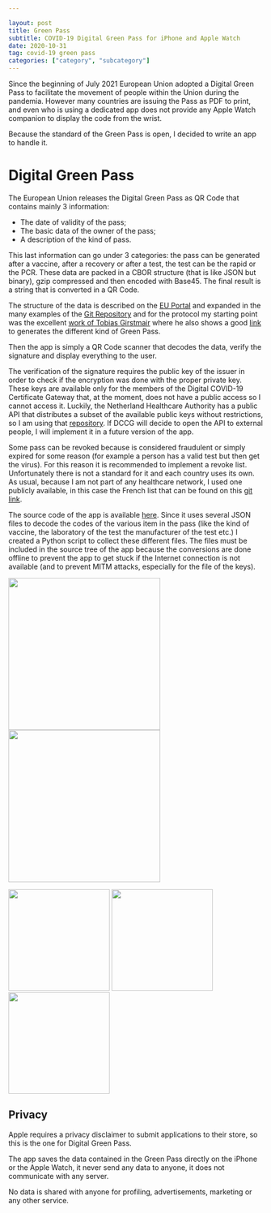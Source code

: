 ```yaml
---

layout: post
title: Green Pass
subtitle: COVID-19 Digital Green Pass for iPhone and Apple Watch
date: 2020-10-31
tag: covid-19 green pass
categories: ["category", "subcategory"]
---
```


Since the beginning of July 2021 European Union adopted a Digital Green Pass to facilitate the movement of people within the Union during the pandemia. However many countries are issuing the Pass as PDF to print, and even who is using a dedicated app does not provide any Apple Watch companion to display the code from the wrist.

Because the standard of the Green Pass is open, I decided to write an app to handle it.

# Digital Green Pass

The European Union releases the Digital Green Pass as QR Code that contains mainly 3 information:

- The date of validity of the pass;
- The basic data of the owner of the pass;
- A description of the kind of pass.

This last information can go under 3 categories: the pass can be generated after a vaccine, after a recovery or after a test, the test can be the rapid or the PCR. These data are packed in a CBOR structure (that is like JSON but binary), gzip compressed and then encoded with Base45. The final result is a string that is converted in a QR Code.

The structure of the data is described on the [EU Portal](https://ec.europa.eu/health/sites/default/files/ehealth/docs/covid-certificate_json_specification_en.pdf) and expanded in the many examples of the [Git Repository](https://github.com/ehn-dcc-development/hcert-spec/blob/main/README.md) and for the protocol my starting point was the excellent [work of Tobias Girstmair](https://gir.st/blog/greenpass.html) where he also shows a good [link](https://dgc.a-sit.at/ehn/) to generates the different kind of Green Pass. 

Then the app is simply a QR Code scanner that decodes the data, verify the signature and display everything to the user.

The verification of the signature requires the public key of the issuer in order to check if the encryption was done with the proper private key. These keys are available only for the members of the Digital COVID-19 Certificate Gateway that, at the moment, does not have a public access so I cannot access it. Luckily, the Netherland Healthcare Authority has a public API that distributes a subset of the available public keys without restrictions, so I am using that [repository](https://verifier-api.coronacheck.nl/v4/verifier/public_keys). If DCCG will decide to open the API to external people, I will implement it in a future version of the app.

Some pass can be revoked because is considered fraudulent or simply expired for some reason (for example a person has a valid test but then get the virus). For this reason it is recommended to implement a revoke list. Unfortunately there is not a standard for it and each country uses its own. As usual, because I am not part of any healthcare network, I used one publicly available, in this case the French list that can be found on this [git link](https://github.com/rgrunbla/TAC-Files).

The source code of the app is available [here](https://github.com/emanuelelaface/GreenPass). Since it uses several JSON files to decode the codes of the various item in the pass (like the kind of vaccine, the laboratory of the test the manufacturer of the test etc.) I created a Python script  to collect these different files. The files must be included in the source tree of the app because the conversions are done offline to prevent the app to get stuck if the Internet connection is not available (and to prevent MITM attacks, especially for the file of the keys).

<img src="/assets/img/green-pass-01.png"  width="300"/> <img src="/assets/img/green-pass-02.png"  width="300"/>



<img src="/assets/img/green-pass-03.png"  width="200"/> <img src="/assets/img/green-pass-04.png"  width="200"/> <img src="/assets/img/green-pass-05.png"  width="200"/>



## Privacy

Apple requires a privacy disclaimer to submit applications to their store, so this is the one for Digital Green Pass.

The app saves the data contained in the Green Pass directly on the iPhone or the Apple Watch, it never send any data to anyone, it does not communicate with any server.

No data is shared with anyone for profiling, advertisements, marketing or any other service.
